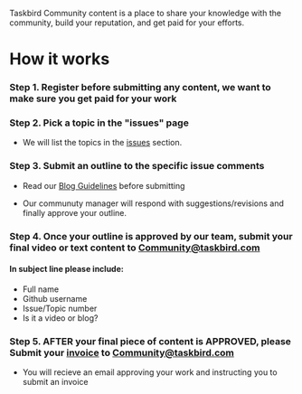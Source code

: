 Taskbird Community content is a place to share your knowledge with the community, build your reputation, and get paid for your efforts.

# How it works 

### **Step 1**. Register before submitting any content, we want to make sure you get paid for your work

### **Step 2**. Pick a topic in the "issues" page
- We will list the topics in the [issues](https://github.com/Taskbird/community-content/issues) section. 

### **Step 3**. Submit an outline to the specific issue comments

- Read our [Blog Guidelines](https://github.com/Taskbird/community-content/blob/main/Blog%20Guidlines.pdf) before submitting

- Our communuty manager will respond with suggestions/revisions and finally approve your outline.


### **Step 4**. Once your outline is approved by our team, submit your final video or text content to Community@taskbird.com

#### In subject line please include:
- Full name
- Github username   
- Issue/Topic number 
- Is it a video or blog?


### **Step 5**. AFTER your final piece of content is APPROVED, please Submit your [invoice](https://github.com/Taskbird/community-content/blob/main/INVOICE%20Taskbird%20Writer's%20Community.pdf) to Community@taskbird.com

- You will recieve an email approving your work and instructing you to submit an invoice 



